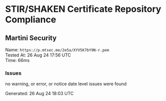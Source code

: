 # STIR/SHAKEN Certificate Repository Compliance

## Martini Security

Name: `https://p.mtsec.me/2e5a/XYV5K7bY9N-r.pem`\
Tested At: 26 Aug 24 17:56 UTC\
Time: 66ms

### Issues

no warning, or error, or notice date level issues were found

Generated: 26 Aug 24 18:03 UTC